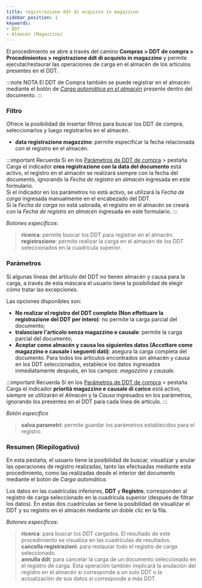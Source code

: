 ```yaml
---
title: registrazione ddt di acquisto in magazzino
sidebar_position: 1
keywords:
- DDT
- Almacén (Magazzino)
---
```


El procedimiento se abre a través del camino **Compras > DDT de compra > Procedimientos > registrazione ddt di acquisto in magazzino** y permite ejecutar/restaurar las operaciones de carga en el almacén de los artículos presentes en el DDT.

:::note NOTA
El DDT de Compra también se puede registrar en el almacén mediante el botón de [*Carga automática en el almacén*](/docs/purchase/purchase-delivery-note/procedures/create-delivery-notes-from-orders) presente dentro del documento.
:::

### Filtro

Ofrece la posibilidad de insertar filtros para buscar los DDT de compra, seleccionarlos y luego registrarlos en el almacén.

- **data registrazione magazzino**: permite especificar la fecha relacionada con el registro en el almacén.

:::important Recuerda
Si en los [Parámetros de DDT de compra](/docs/configurations/parameters/purchase/purchase-delivery-note-parameters#carico) > pestaña Carga el indicador **crea registrazione con la data del documento** está activo, el registro en el almacén se realizará siempre con la fecha del documento, ignorando la *Fecha de registro en almacén* ingresada en este formulario.  
Si el indicador en los parámetros no está activo, se utilizará la *Fecha de carga* ingresada manualmente en el encabezado del DDT.  
Si la *Fecha de carga* no está valorada, el registro en el almacén se creará con la *Fecha de registro en almacén* ingresada en este formulario.
:::

*Botones específicos*:

> **ricerca**: permite buscar los DDT para registrar en el almacén.  
> **registrazione**: permite realizar la carga en el almacén de los DDT seleccionados en la cuadrícula superior.


### Parámetros

Si algunas líneas del artículo del DDT no tienen almacén y causa para la carga, a través de esta máscara el usuario tiene la posibilidad de elegir cómo tratar las excepciones.

Las opciones disponibles son:

- **No realizar el registro del DDT completo (Non effettuare la registrazione del DDT per intero)**: no permite la carga parcial del documento;  
- **tralasciare l'articolo senza magazzino e causale**: permite la carga parcial del documento;  
- **Aceptar como almacén y causa los siguientes datos (Accettare come magazzino e causale i seguenti dati)**: asegura la carga completa del documento. Para todos los artículos encontrados sin almacén y causa en los DDT seleccionados, establece los datos ingresados inmediatamente después, en los campos: *magazzino* y *causale*.

:::important Recuerda
Si en los [Parámetros de DDT de compra](/docs/configurations/parameters/purchase/purchase-delivery-note-parameters#carico) > pestaña Carga el indicador **priorità magazzino e causale di carico** está activo, siempre se utilizarán el *Almacén* y la *Causa* ingresados en los parámetros, ignorando los presentes en el DDT para cada línea de artículo.
:::

*Botón específico*

> **salva parametri**: permite guardar los parámetros establecidos para el registro.

### Resumen (Riepilogativo)

En esta pestaña, el usuario tiene la posibilidad de buscar, visualizar y anular las operaciones de registro realizadas, tanto las efectuadas mediante esta procedimiento, como las realizadas desde el interior del documento mediante el botón de *Carga automática*.

Los datos en las cuadrículas inferiores, **DDT** y **Registro**, corresponden al registro de carga seleccionado en la cuadrícula superior (después de filtrar los datos). En estas dos cuadrículas se tiene la posibilidad de visualizar el DDT y su registro en el almacén mediante un doble clic en la fila.

*Botones específicos*:
> **ricerca**: para buscar los DDT cargados. El resultado de este procedimiento se visualiza en las cuadrículas de resultados.  
> **cancella registrazioni**: para restaurar todo el registro de carga seleccionado.  
> **annulla ddt**: para cancelar la carga de un documento seleccionado en el registro de carga. Esta operación también implicará la anulación del registro en el almacén si corresponde a un solo DDT o la actualización de sus datos si corresponde a más DDT.